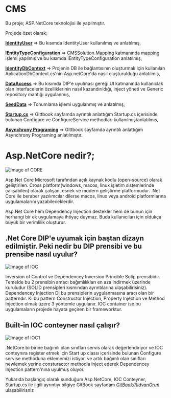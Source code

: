 # CMS 
Bu proje; ASP.NetCore teknolojisi ile yapılmıştır. 

Projede özet olarak; 


[**IdentityUser**](https://github.com/RidvanOrun/CMSSolution/blob/master/CMSSolution.Entity/Entities/Concrete/AppUser.cs) => Bu kısımda IdentityUser kullanılmış ve  anlatılmış,

[**IEntityTypeConfiguration**](https://github.com/RidvanOrun/CMSSolution/blob/master/CMSSolution.Map/Mapping/Abstract/BaseMap.cs) => CMSSolution.Mapping katmanında mapping işlemi yapılmış ve bu kısımda IEntityTypeConfiguration anlatılmış,

[**IdentityDbContext**](https://github.com/RidvanOrun/CMSSolution/blob/master/CMSSolution.Data/Context/ApplicationDbContext.cs) => Projenin DB ile bağlantısının oluşturmak için kullanılan AplicationDbContext.cs'nin Asp.netCore'da nasıl oluşturulduğu anlatılmış,

[**DataAccess**](https://github.com/RidvanOrun/CMSSolution/tree/master/CMSSolution.Data/Repositories) => Bu kısımda DIP'e uyulması gereği UI katmanında kullanıclak olan Interfacelerin özelliklerinin nasıl kazandırıldığı, inject yöneti ve Generic repository mantığı uygulanmış,

[**SeedData**](https://github.com/RidvanOrun/CMSSolution/blob/master/CMSSolution.Data/SeedData/SeedPages.cs) => Tohumlama işlemi uygulanmış ve anlatılmış,

[**Startup.cs**](https://github.com/RidvanOrun/CMSSolution/blob/master/CMSSolution.Web/Startup.cs) => Gittbook sayfamda ayrıntılı anlattığım Startup.cs içerisinde bulunan Configure ve ConfigureService methodları kullanılmış/anlatılmış,

[**Asynchrony Programing**]() => Gittbook sayfamda ayrıntılı anlattığım Asynchrony Programing anlatılmıştır.



# Asp.NetCore nedir?;

![Image of CORE](https://gblobscdn.gitbook.com/assets%2F-MR9wwvmI8SJVJgLR_0N%2F-MRA7sHfUI-iHNmRinJ4%2F-MRA97LrHwGUKuU-xYzn%2F.netCore.png?alt=media&token=f65394ac-7c8f-4731-8d32-d3aa996b2c58)

  Asp.Net Core Microsoft tarafından açık kaynak kodlu (open-source) olarak geliştirilen. Cross platform(windows, macos, linux işletim sistemlerinde çalışabilen) olarak çalışan, esnek ve modern geliştirme platformudur. .Net Core ile beraber yazılımcılar dilerse macos, linux veya android platformlarına uygulamalarını yazabileceklerdir.
  
  Asp.Net Core hem Dependency Injection destekler hem de bunun için herhangi bir ek uygulamaya ihtiyaç duymaz. Buda kullanıcıları için oldukça büyük bir verimlilik oluşturur.
  
  ## .Net Core DIP'e uyumak için baştan dizayn edilmiştir. Peki nedir bu DIP prensibi ve bu prensibe nasıl uyulur?
  ![Image of IOC](https://gblobscdn.gitbook.com/assets%2F-MR9wwvmI8SJVJgLR_0N%2F-MRAAVHkkC8QloLf9Njv%2F-MRAB0wdppWkKP1b40nt%2FIOC.jpeg?alt=media&token=0d40fa9c-a79c-4ef9-a844-9c29f9bce782)
  
   Inversion of Control ve Dependencey Inversion Princible Solip prensibidir. Temelde bu 2 prensibin amacı bağımlılıkları en aza indirmek üzerinde kuruludur (SOLID prensipleri kısmından ayrıntılarına ulaşabilirisiniz). Dependencey Injection DI bu prensiplerin uygulanmasına aracı olan bir patterndır. Ki bu pattern Constructor Injection, Property Injection ve Method Injection olmak üzere 3 yöntemle uygulanır.  IOC container ise bu uygulamaların projede hayata geçiren bir frameworktur.  
   
   ## Built-in IOC conteyner nasıl çalışır?
   ![Image of IOC1](https://gblobscdn.gitbook.com/assets%2F-MR9wwvmI8SJVJgLR_0N%2F-MRAM0YgJ23jslj1E14S%2F-MRANuUTD4bawOfqYfug%2Fbuiltin-ioc.png?alt=media&token=a9bddc81-322d-45b1-b7af-cfbc137f6f2e)
   
   .NetCore birbirine bağımlı olan sınıfları servis olarak değerlendiriyor ve IOC conteynıra register etmek için Start up classı içerisinde bulunan Configure servise methoduna eklememizi istiyor. ve artık bağımlı olan sınıfları newlemek yerine consturactor methodla inject ederek Dependencey Injection pattern'nına uyulmuş oluyor.
   
   Yukarıda başlangıç olarak sunduğum Asp.NetCore, IOC Conteyner, Startup.cs ile ilgili ayrıntıyı bilgiye GitBook sayfadam [*GitBook/RidvanOrun*](https://ridvanorun.gitbook.io/asp-net-core/)  ulaşabilirisniz 
